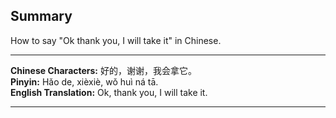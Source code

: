## Summary
How to say "Ok thank you, I will take it" in Chinese.

---

**Chinese Characters:** 好的，谢谢，我会拿它。  
**Pinyin:** Hǎo de, xièxiè, wǒ huì ná tā.  
**English Translation:** Ok, thank you, I will take it.  

---